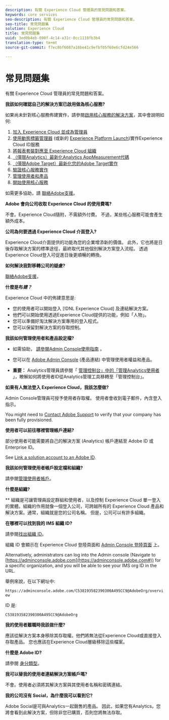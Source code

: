 ```yaml
---
description: 有關 Experience Cloud 管理員的常見問題和答案。
keywords: core services
seo-description: 有關 Experience Cloud 管理員的常見問題和答案。
seo-title: 常見問題集
solution: Experience Cloud
title: 常見問題集
uuid: 3ed0b4eb-690f-4c14-a31c-0cc1118fb3b4
translation-type: tm+mt
source-git-commit: f7ec8bf6087a18be41c9efbf05f60e6cfd24e566

---
```



# 常見問題集

有關 Experience Cloud 管理員的常見問題和答案。

**我該如何確認自己的解決方案已啟用做為核心服務?**

如果尚未針對核心服務佈建實作，請參閱[啟用核心服務的解決方案](../core-services/core-services.md#concept_07ED1D5C64234E77976E6D572E78FB9C)，其中會說明如何:

1. [加入 Experience Cloud 並成為管理員](../core-services/core-services.md#section_2423F0BD3DF642658103310EE5EA6154)
1. [使用動態標籤管理器](../core-services/core-services.md#section_3C9F6DF37C654D939625BB4D485E4354) (或新的 [Experience Platform Launch](https://docs.adobe.com/content/help/en/launch/using/intro/get-started/quick-start.html))實作Experience Cloud ID服務
1. [將報表套裝對應至 Experience Cloud 組織](../core-services/core-services.md#concept_apg_zq2_rw)
1. [（僅限Analytics）最新化Analytics AppMeasurement代碼](../core-services/core-services.md#section_1798D9D0F05C47E29816AC4EEB9A0913)
1. [（僅限Adobe Target）最新化您的Adobe Target實作](../core-services/core-services.md#section_C2F4493C7A36406DAE2266B429A4BD24)
1. [驗證核心服務實作](../core-services/core-services.md#section_E641782A0F4F44AF8C9C91216BE330D5)
1. [管理使用者和產品](../core-services/core-services.md#section_B6E95F4E0E12483CB9DA99CBC0C5A4AF)
1. [開始使用核心服務](../core-services/core-services.md#section_960C06093623462E8EA247B3E97274A1)

如需更多協助，請 [聯絡Adobe支援](https://helpx.adobe.com/marketing-cloud/contact-support.html)。

**Adobe 會向公司收取 Experience Cloud 的使用費嗎?**

不會。Experience Cloud隨附，不需額外付費。 不過，某些核心服務可能會產生額外成本。

**公司為何要透過 Experience Cloud 介面登入?**

Experience Cloud介面提供的功能為您的企業增添新的價值。 此外，它也將是日後存取解決方案的標準途徑，最終取代其他個別解決方案登入流程。 透過Experience Cloud登入可促進日後更順暢的轉換。

**如何解決我對移轉公司的疑慮?**

[聯絡Adobe支援](https://helpx.adobe.com/marketing-cloud/contact-support.html)。

**什麼是布&#x200B;_建？_**

Experience Cloud 中的佈建意思是:

* 您的使用者可以開始登入 [!DNL Experience Cloud] 及連結解決方案。
* 他們可以開始使用透過Experience Cloud提供的功能，例如「人物」。
* 您可以準備好淘汰解決方案專用的登入程式。
* 您可以保留對解決方案的存取控制。

**我該如何管理使用者和產品設定檔?**

* 如需協助， [請參閱Admin Console使用指南](https://helpx.adobe.com/enterprise/administering/user-guide.html) 。

* 您可以在 [Adobe Admin Console](https://adminconsole.adobe.com/enterprise) (產品連結) 中管理使用者權益和產品。

* **重要：** Analytics管理員請參閱「 [管理控制台」中的「管理Analytics使用者](https://docs.adobe.com/content/help/en/analytics/admin/user-product-management/user-management/migrate-users/c-migration-tool.html) 」，瞭解如何將使用者ID從Analytics管理工具移轉至「管理控制台」。

**如果有人無法登入 Experience Cloud，我該怎麼做?**

Admin Console管理員可授予使用者存取權。 使用者會收到電子郵件，內含登入指示。

You might need to [Contact Adobe Support](https://helpx.adobe.com/marketing-cloud/contact-support.html) to verify that your company has been fully provisioned.

**使用者可以前往哪裡管理帳戶連結?**

部分使用者可能需要將自己的解決方案 (Analytics) 帳戶連結至 Adobe ID 或 Enterprise ID。

See [Link a solution account to an Adobe ID](../admin-getting-started/organizations.md#task_FD389E78640848919E247AC5E95B8369).

**我該如何管理使用者帳戶設定檔和組織?**

請參閱[管理使用者帳戶](../admin-getting-started/organizations.md#topic_C31CB834F109465A82ED57FF0563B3F1)。

**什麼是組織?**

** 組織是可讓管理員設定群組和使用者，以及控制 Experience Cloud 單一登入的實體。組織的作用就像一個登入公司，可跨越所有的 Experience Cloud 產品和解決方案。通常，組織就是您的公司名稱。 但是，公司可以有許多組織。

**在哪裡可以找到我的 IMS 組織 ID?**

請參閱[找出組織 ID](organizations.md)。

組織 ID 會顯示在 Experience Cloud 登陸頁面和 [Admin Console 登陸頁面](https://adminconsole.adobe.com) 上。

Alternatively, administrators can log into the Admin console (Navigate to [https://adminconsole.adobe.com](https://adminconsole.adobe.com#)) for a specific organization, and you will be able to see your IMS org ID in the URL.

舉例來說，在以下網址中:

`https://adminconsole.adobe.com/C538193582390300A495CC9@AdobeOrg/overview`

ID 是:

`C538193582390300A495CC9@AdobeOrg`

**我的使用者離職時我該做什麼?**

應該從解決方案本身移除其存取權。他們將無法從Experience Cloud或直接登入存取產品。 您也應該在Experience Cloud層級移除這些檔案。

**什麼是 Adobe ID?**

請參閱 [身分類型](https://helpx.adobe.com/enterprise/help/identity.html)。

**我可以替我的使用者連結解決方案帳戶嗎?**

不會。使用者必須將其解決方案與其使用者名稱和密碼連結。

**我的公司沒有 Social，為什麼我可以看到它?**

Adobe Social是可與Analytics一起銷售的產品。 因此，如果您有Analytics，您將會看到此解決方案，但除非您已購買，否則您將無法存取。